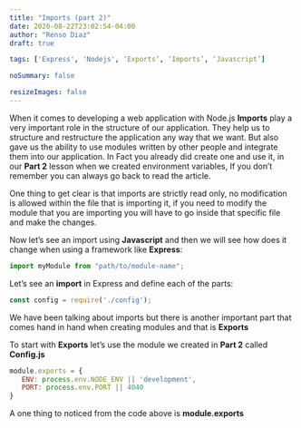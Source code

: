```yaml
---
title: "Imports (part 2)"
date: 2020-08-22T23:02:54-04:00
author: "Renso Diaz"
draft: true

tags: ['Express', 'Nodejs', ‘Exports’, ‘Imports’, ‘Javascript’]

noSummary: false

resizeImages: false
---
```

When it comes to developing a web application with Node.js **Imports** play a very important role in the structure of our application. They help us to structure and restructure the application any way that we want. But also gave us the ability to use modules written by other people and integrate them into our application. In Fact you already did create one and use it, in our **Part 2** lesson when we created environment variables, If you don’t remember you can always go back to read the article. 

One thing to get clear is that imports are strictly read only, no modification is allowed within the file that is importing it, if you need to modify the module that you are importing you will have to go inside that specific file and make the changes.


Now let’s see an import using **Javascript** and then we will see how does it change when using a framework like **Express**:

``` javascript
import myModule from "path/to/module-name";
```



Let’s see an **import** in Express and define each of the parts:
``` javascript
const config = require('./config');
```
We have been talking about imports but there is another important part that comes hand in hand when creating modules and that is **Exports**

To start with **Exports** let’s use the module we created in **Part 2** called **Config.js** 
``` javascript
module.exports = {
   ENV: process.env.NODE_ENV || 'development',
   PORT: process.env.PORT || 4040
}
```
A one thing to noticed from the code above is **module.exports**



